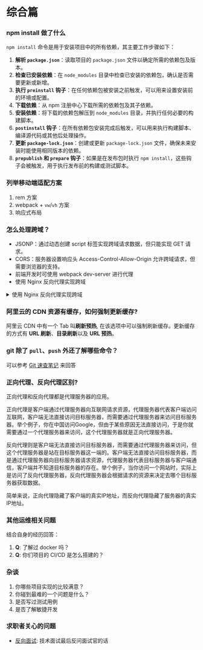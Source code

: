 # 综合篇

### npm install 做了什么

`npm install` 命令是用于安装项目中的所有依赖，其主要工作步骤如下：

1. **解析 `package.json`**：读取项目的 `package.json` 文件以确定所需的依赖包及版本。
2. **检查已安装依赖**：在 `node_modules` 目录中检查已安装的依赖包，确认是否需要更新或新增。
3. **执行 `preinstall` 钩子**：在任何依赖包被安装之前触发，可以用来设置安装前的环境或配置。
4. **下载依赖**：从 npm 注册中心下载所需的依赖包及其子依赖。
5. **安装依赖**：将下载的依赖包解压到 `node_modules` 目录，并执行任何必要的构建脚本。
6. **`postinstall` 钩子**：在所有依赖包安装完成后触发，可以用来执行构建脚本、编译源代码或其他后处理操作。
7. **更新 `package-lock.json`**：创建或更新 `package-lock.json` 文件，确保未来安装时能使用相同版本的依赖。
8. **`prepublish` 和 `prepare` 钩子**：如果是在发布包时执行 `npm install`，这些钩子会被触发，用于执行发布前的构建或测试脚本。

### 列举移动端适配方案

1. rem 方案
2. webpack + `vw`/`vh` 方案
3. 响应式布局

### 怎么处理跨域？

- JSONP：通过动态创建 script 标签实现跨域请求数据，但只能实现 GET 请求。
- CORS：服务器设置响应头 Access-Control-Allow-Origin 允许跨域请求，但需要浏览器的支持。
- 前端开发时可使用 webpack dev-server 进行代理
- 使用 Nginx 反向代理实现跨域

<details block>
<summary>使用 Nginx 反向代理实现跨域</summary>

假设前端项目运行在 localhost:3000 上，需要请求 api.example.com 上的接口，但是由于跨域限制，请求会被浏览器拦截。

可以使用 Nginx 反向代理来实现跨域请求。具体步骤如下：

1. 在 Nginx 配置文件中添加以下配置：

   ```bash
   server {
       listen 80;
       server_name localhost;

       location /api {
           proxy_pass http://api.example.com;
           add_header 'Access-Control-Allow-Origin' '*';
       }
   }
   ```

   这里的 listen 表示监听端口，server_name 表示服务器名称。location /api 表示当请求的路径以 /api 开头时，将会被转发到 `http://api.example.com` 上。add_header 'Access-Control-Allow-Origin' '\*' 表示在响应头中添加 Access-Control-Allow-Origin，允许跨域请求。

2. 重新加载 Nginx 配置文件：

   ```bash
   sudo nginx -s reload
   ```

3. 在前端代码中请求 localhost:3000/api，即可通过 Nginx 实现跨域请求。

通过这种方式，前端代码只需要请求本地服务器的地址，Nginx 将会代理请求到目标服务器上，并在响应头中添加 Access-Control-Allow-Origin，实现了跨域请求。

</details>

### 阿里云的 CDN 资源有缓存，如何强制更新缓存?

阿里云 CDN 中有一个 Tab 叫**刷新预热**, 在该选项中可以强制刷新缓存。更新缓存的方式有 **URL 刷新**、**目录刷新**以及 **URL 预热**。

### git 除了 `pull`、`push` 外还了解哪些命令？

可以参考 [Git 速查笔记](../git/README.md) 来回答

### 正向代理、反向代理区别?

正向代理和反向代理都是代理服务器的应用。

正向代理是客户端通过代理服务器向互联网请求资源，代理服务器代表客户端访问互联网，客户端无法直接访问目标服务器，而需要通过代理服务器来访问目标服务器。举个例子，你在中国访问Google，但由于某些原因无法直接访问，于是你就需要通过一个代理服务器来访问，这个代理服务器就是正向代理服务器。

反向代理则是客户端无法直接访问目标服务器，而需要通过代理服务器来访问，但这个代理服务器是站在目标服务器这一端的。客户端无法直接访问目标服务器，而是通过代理服务器向目标服务器请求资源，代理服务器代表目标服务器与客户端通信，客户端并不知道目标服务器的存在。举个例子，当你访问一个网站时，实际上是访问了反向代理服务器，反向代理服务器会根据请求的资源来决定去哪个目标服务器获取数据。

简单来说，正向代理隐藏了客户端的真实IP地址，而反向代理隐藏了服务器的真实IP地址。

### 其他运维相关问题

结合自身的经历回答：

1. **Q**: 了解过 docker 吗？
2. **Q**: 你们项目的 CI/CD 是怎么搭建的？

### 杂谈

1. 你哪些项目实现的比较满意？
2. 你碰到最难的一个问题是什么？
3. 是否写过测试用例
4. 是否了解敏捷开发

### 求职者关心的问题

- [反向面试](https://github.com/yifeikong/reverse-interview-zh): 技术面试最后反问面试官的话
